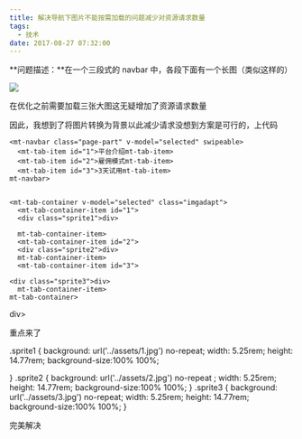 ```yaml
---
title: 解决导航下图片不能按需加载的问题减少对资源请求数量
tags:
  - 技术
date: 2017-08-27 07:32:00
---
```


**问题描述：**在一个三段式的 navbar 中，各段下面有一个长图（类似这样的）

![](http://www.jixiaokang.com/wp-content/uploads/2018/05/1213869-20170827152714949-194066703.png)

在优化之前需要加载三张大图这无疑增加了资源请求数量

因此，我想到了将图片转换为背景以此减少请求没想到方案是可行的，上代码

  <div class="page-navbar">  
      
    <mt-navbar class="page-part" v-model="selected" swipeable>  
      <mt-tab-item id="1">平台介绍mt-tab-item>  
      <mt-tab-item id="2">雇佣模式mt-tab-item>  
      <mt-tab-item id="3">3天试用mt-tab-item>  
    mt-navbar>   
  
      
    <mt-tab-container v-model="selected" class="imgadapt">  
      <mt-tab-container-item id="1">  
      <div class="sprite1">div>  
    
      mt-tab-container-item>  
      <mt-tab-container-item id="2">
      <div class="sprite2">div>  
      mt-tab-container-item>  
      <mt-tab-container-item id="3">  
    
    <div class="sprite3">div>  
      mt-tab-container-item>  
    mt-tab-container>  
  div>

重点来了

.sprite1 {
background: url('../assets/1.jpg') no-repeat;
width: 5.25rem;
height: 14.77rem;
background-size:100% 100%;
  
}
.sprite2 {
background: url('../assets/2.jpg') no-repeat ;
width: 5.25rem;
height: 14.77rem;
background-size:100% 100%;
}
.sprite3 {
background: url('../assets/3.jpg') no-repeat;
width: 5.25rem;
height: 14.77rem;
background-size:100% 100%;
}

完美解决
